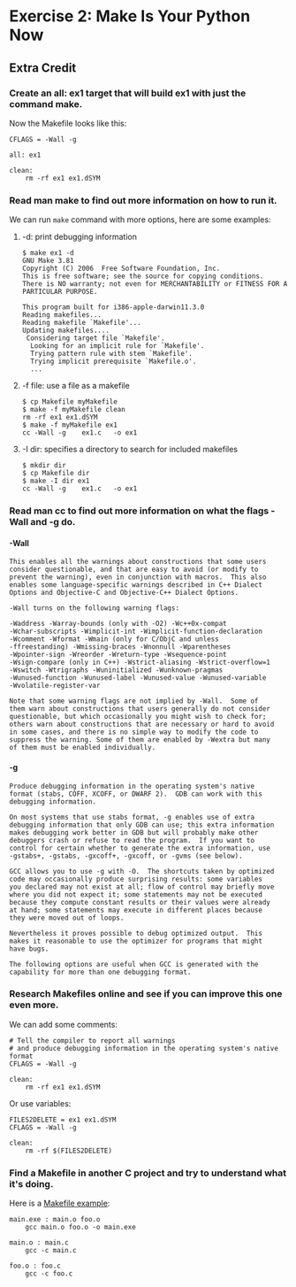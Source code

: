 # Exercise 2: Make Is Your Python Now
## Extra Credit
### Create an all: ex1 target that will build ex1 with just the command make.
Now the Makefile looks like this:
```
CFLAGS = -Wall -g

all: ex1

clean:
	rm -rf ex1 ex1.dSYM
```
### Read man make to find out more information on how to run it.
We can run `make` command with more options, here are some examples:

1. -d: print debugging information

    ```
    $ make ex1 -d
    GNU Make 3.81
    Copyright (C) 2006  Free Software Foundation, Inc.
    This is free software; see the source for copying conditions.
    There is NO warranty; not even for MERCHANTABILITY or FITNESS FOR A
    PARTICULAR PURPOSE.

    This program built for i386-apple-darwin11.3.0
    Reading makefiles...
    Reading makefile `Makefile'...
    Updating makefiles....
     Considering target file `Makefile'.
      Looking for an implicit rule for `Makefile'.
      Trying pattern rule with stem `Makefile'.
      Trying implicit prerequisite `Makefile.o'.
      ...
    ```
2. -f file: use a file as a makefile

    ```
    $ cp Makefile myMakefile
    $ make -f myMakefile clean
    rm -rf ex1 ex1.dSYM
    $ make -f myMakefile ex1
    cc -Wall -g    ex1.c   -o ex1
    ```
3. -I dir: specifies a directory to search for  included  makefiles

    ```
    $ mkdir dir
    $ cp Makefile dir
    $ make -I dir ex1
    cc -Wall -g    ex1.c   -o ex1
    ```

### Read man cc to find out more information on what the flags -Wall and -g do.
#### -Wall
```
This enables all the warnings about constructions that some users
consider questionable, and that are easy to avoid (or modify to
prevent the warning), even in conjunction with macros.  This also
enables some language-specific warnings described in C++ Dialect
Options and Objective-C and Objective-C++ Dialect Options.

-Wall turns on the following warning flags:

-Waddress -Warray-bounds (only with -O2) -Wc++0x-compat
-Wchar-subscripts -Wimplicit-int -Wimplicit-function-declaration
-Wcomment -Wformat -Wmain (only for C/ObjC and unless
-ffreestanding) -Wmissing-braces -Wnonnull -Wparentheses
-Wpointer-sign -Wreorder -Wreturn-type -Wsequence-point
-Wsign-compare (only in C++) -Wstrict-aliasing -Wstrict-overflow=1
-Wswitch -Wtrigraphs -Wuninitialized -Wunknown-pragmas
-Wunused-function -Wunused-label -Wunused-value -Wunused-variable
-Wvolatile-register-var

Note that some warning flags are not implied by -Wall.  Some of
them warn about constructions that users generally do not consider
questionable, but which occasionally you might wish to check for;
others warn about constructions that are necessary or hard to avoid
in some cases, and there is no simple way to modify the code to
suppress the warning. Some of them are enabled by -Wextra but many
of them must be enabled individually.
```
#### -g
```
Produce debugging information in the operating system's native
format (stabs, COFF, XCOFF, or DWARF 2).  GDB can work with this
debugging information.

On most systems that use stabs format, -g enables use of extra
debugging information that only GDB can use; this extra information
makes debugging work better in GDB but will probably make other
debuggers crash or refuse to read the program.  If you want to
control for certain whether to generate the extra information, use
-gstabs+, -gstabs, -gxcoff+, -gxcoff, or -gvms (see below).

GCC allows you to use -g with -O.  The shortcuts taken by optimized
code may occasionally produce surprising results: some variables
you declared may not exist at all; flow of control may briefly move
where you did not expect it; some statements may not be executed
because they compute constant results or their values were already
at hand; some statements may execute in different places because
they were moved out of loops.

Nevertheless it proves possible to debug optimized output.  This
makes it reasonable to use the optimizer for programs that might
have bugs.

The following options are useful when GCC is generated with the
capability for more than one debugging format.
```
### Research Makefiles online and see if you can improve this one even more.
We can add some comments:
```
# Tell the compiler to report all warnings 
# and produce debugging information in the operating system's native format
CFLAGS = -Wall -g

clean:
	rm -rf ex1 ex1.dSYM
```
Or use variables:
```
FILES2DELETE = ex1 ex1.dSYM
CFLAGS = -Wall -g

clean:
	rm -rf $(FILES2DELETE)
```
### Find a Makefile in another C project and try to understand what it's doing.
Here is a [Makefile example](http://www.delorie.com/djgpp/doc/ug/larger/makefiles.html):
```
main.exe : main.o foo.o
	gcc main.o foo.o -o main.exe

main.o : main.c
	gcc -c main.c

foo.o : foo.c
	gcc -c foo.c
```
